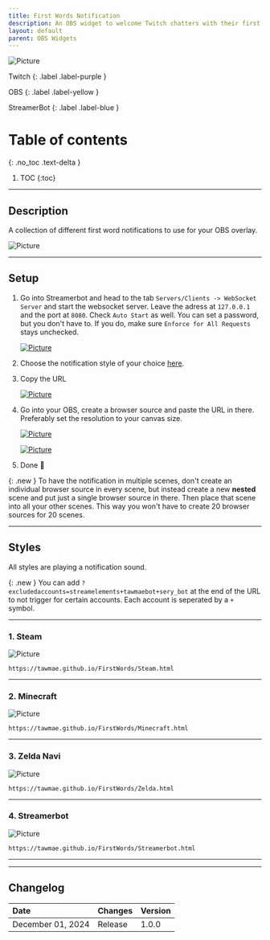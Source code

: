 ```yaml
---
title: First Words Notification
description: An OBS widget to welcome Twitch chatters with their first message for your current stream.
layout: default
parent: OBS Widgets
---
```


![Picture](assets/media/first_words_title_1.png)

Twitch
{: .label .label-purple }

OBS
{: .label .label-yellow }

StreamerBot
{: .label .label-blue }


# Table of contents
{: .no_toc .text-delta }

1. TOC
{:toc}

---



## <span class="iconify" data-icon="material-symbols:description-outline-sharp" data-inline="false"></span> Description
A collection of different first word notifications to use for your OBS overlay.

![Picture](assets/media/steam_notif.gif)

- - - -

## <span class="iconify" data-icon="tabler:tool" data-inline="false"></span> Setup

1. Go into Streamerbot and head to the tab `Servers/Clients -> WebSocket Server` and start the websocket server. Leave the adress at `127.0.0.1` and the port at `8080`. Check `Auto Start` as well. You can set a password, but you don't have to. If you do, make sure `Enforce for All Requests` stays unchecked.

   [![Picture](assets/media/notif_sb.png)](https://tawmae.github.io/assets/media/notif_sb.png)
   
2. Choose the notification style of your choice [here](https://tawmae.github.io/first_words.html#-styles).
3. Copy the URL
   
   [![Picture](assets/media/notif_obs_3.png)](https://tawmae.github.io/assets/media/notif_obs_3.png)
   
4. Go into your OBS, create a browser source and paste the URL in there. Preferably set the resolution to your canvas size.
   
   [![Picture](assets/media/notif_obs_1.png)](https://tawmae.github.io/assets/media/notif_obs_1.png)
   
   [![Picture](assets/media/notif_obs_2.png)](https://tawmae.github.io/assets/media/notif_obs_2.png)
   
5. Done 🥳

{: .new }
To have the notification in multiple scenes, don't create an individual browser source in every scene, but instead create a new **nested** scene and put just a single browser source in there. Then place that scene into all your other scenes. This way you won't have to create 20 browser sources for 20 scenes.

- - - -

## <span class="iconify" data-icon="streamline:travel-places-painting-painting-entertainment-display-museum-event-hobby-exhibit" data-inline="false"></span> Styles 

All styles are playing a notification sound.

{: .new }
You can add `?excludedaccounts=streamelements+tawmaebot+sery_bot` at the end of the URL to not trigger for certain accounts. Each account is seperated by a `+` symbol.

---

### 1. <span class="iconify" data-icon="mdi:steam-box" data-inline="false"></span> Steam

![Picture](assets/media/steam_notif.gif)

```
https://tawmae.github.io/FirstWords/Steam.html
```

---

### 2. <span class="iconify" data-icon="mdi:minecraft" data-inline="false"></span> Minecraft

![Picture](assets/media/notif_minecraft.gif)

```
https://tawmae.github.io/FirstWords/Minecraft.html
```

---

### 3. <span class="iconify" data-icon="game-icons:fairy-wand" data-inline="false"></span> Zelda Navi

![Picture](assets/media/notif_zelda.gif)

```
https://tawmae.github.io/FirstWords/Zelda.html
```

---

### 4. <span class="iconify" data-icon="material-symbols:android" data-inline="false"></span> Streamerbot

![Picture](assets/media/notif_sbb.gif)

```
https://tawmae.github.io/FirstWords/Streamerbot.html
```

---

- - - -

## <span class="iconify" data-icon="material-symbols:published-with-changes" data-inline="false"></span> Changelog

| Date        | Changes          | Version |
|:-------------|:------------------|:------------------|
| December 01, 2024           | Release | 1.0.0 |
